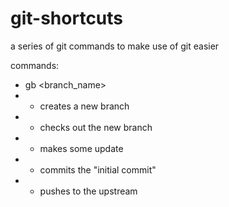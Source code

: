 # git-shortcuts
a series of git commands to make use of git easier

commands:
* gb <branch_name>
* * creates a new branch
* * checks out the new branch
* * makes some update 
* * commits the "initial commit"
* * pushes to the upstream
